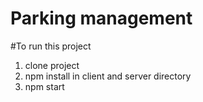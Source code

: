 # Parking management

#To run this project

1. clone project
2.  npm install in client and server directory
3. npm start 

